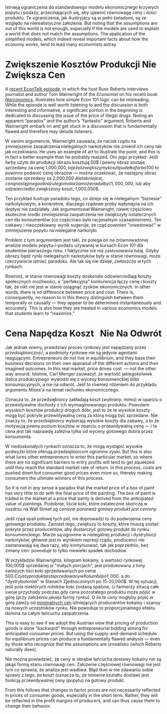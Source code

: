 Istnieją ograniczenia do standardowego modelu ekonomicznego krzywych popytu i podaży, przecinających się, aby ujawnić równowagę ceny i ilości produktu. Te ograniczenia, jak Austryjacy są w pełni świadomi, są ze względu na nierealistyczne założenia. But noting that the assumptions are out of this world is not enough, especially if the models are used to explain a world that does not match the assumptions. The application of the simplified models, which indeed reveal important facts about how the economy works, tend to lead many economists astray.

# Zwiększenie Kosztów Produkcji Nie Zwiększa Cen 

A [recent EconTalk episode](http://www.econtalk.org/archives/2017/02/tom*wainwright.html), in which the host Russ Roberts interviews journalist and author Tom Wainwright of the *Economist* on his recent book *[Narconomics](https://www.amazon.com/Narconomics-How-Run-Drug-Cartel/dp/1610395832/?tag=misesinsti-20)*, illustrates how simple Econ 101 logic can be misleading. While the episode is well worth listening to and the discussion is both interesting and informative, a significant portion in the beginning is dedicated to discussing the issue of the price of illegal drugs. Noting an apparent “paradox” and the author’s “fantastic” argument, Roberts and Wainwright embark on and get stuck in a discussion that is fundamentally flawed and therefore may delude listeners.

W swoim argumencie, Wainwright zauważa, że nacisk rządu na zmniejszenie zaopatrzenia nielegalnych narkotyków nie zmienił ich ceny tak jak oczekiwano. He uses an example of art to illustrate the point, and this is in fact a better example than he probably realized. Oto jego przykład: Jeśli farby użyte do produkcji obrazu kosztują 50$ i pewny obraz zostaje sprzedany za cenę 1,000,000$, to jeżeli zwiększymy koszt pudełka farb o 100% do 100$ to powinno podwoić cenę obrazów — można oczekiwać, że następny obraz zostanie sprzedany za 2,000,000$. Ale tak nie jest, ceną następnego obrazu tego malarza może nadal być 1,000,000$, lub aby odzwierciedlić zwiększony koszt, 1,000,050$.

Ten przykład ilustruje paradoks tego, co dzieje się w nielegalnym "biznesie" narkotykowym, a konkretnie, dlaczego rządowe próby wpłynięcia na ich dopływ nie zadziałały. Jak argumentował Wainwright, nawet częściowo skuteczne środki zmniejszenia zaopatrzenia nie zwiększyły ostatecznych cen dla konsumentów (co częściowo było racjonalnym uzasadnieniem). Ten ciekawy i nieoczekiwany wynik sugeruje, że rząd powinien "inwestować" w zmniejszenie popytu na nielegalne narkotyki.

Problem z tym argumentem jest taki, że polega on na zrównoważonej analizie modelu popytu-i-podażu używanej w kursach Econ 101 dla studentów pierwszego roku. I faktycznie nie ma zastosowania tutaj. Gdyby obrazy bądź rynki nielegalnych narkotyków były w stanie równowagi, może rzeczywiście istnieć paradoks. Ale tak się nie dzieje, *zwłaszcza* w tych rynkach.

Również, w stanie równowagi koszty doskonale odzwierciedlają koszty społecznych możliwości, a "perfekcyjna" konkurencja łączy cenę i koszty tak, że nikt nie jest w stanie osiągnąć zysków ekonomicznych. In other words, there is no difference between price and cost. There is, consequently, no reason to in this theory distinguish between them temporally or causally — they appear to be determined instantaneously and accurately. This is also how they are treated in various economics models that students learn to “maximize.”

# Cena Napędza Koszt   Nie Na Odwrót

Jak jednak wiemy, prawdziwy proces rynkowy jest napędzany przez *przedsiębiorczość*, a podmioty rynkowe nie są jedynie agentami reagującymi. Entrepreneurs do not live in equilibrium, and they base their business decisions on their own appraisal of the different actions and their imagined outcomes. In this real market, price drives cost  — not the other way around. Istotnie, Carl Menger zauważył, że wartość jakiegokolwiek dobra produkcyjnego wywodzi się z wyceny konsumenckiej dóbr konsumpcyjnych, a nie na odwrót. Jest to również rdzeniem do przykładu argumentu Mises'a na temat rachunku ekonomicznego.

Oznacza to, że przedsiębiorcy zakładają koszt (*wybrany*, mimo) w oparciu o przewidywalne dochody z ich wyimaginowanego produktu. Powodem wysokich kosztów produkcji drogich dóbr, jest to że te wysokie koszty mogą być pokryte przewidywalną ceną za którą mogą być sprzedane. Nie znaczy to, że przedsiębiorcy wybierają wysokie koszty dla zabawy, a to że motywują pewny poziom kosztów w oparciu o przewidywalną cenę — i ta cena jest tak naprawdę zależna tylko od wyceny gotowego dobra przez konsumenta.

W niedoskonałych rynkach oznacza to, że mogą wystąpić wysokie podwyżki które oferują przedsiębiorcom ogromne zyski. But this is also what lures other entrepreneurs to enter this particular market, so where there are no significant barriers to entry profits will tend to get squeezed until they reach the standard market rate of return. In this process, costs are pushed down but consumer good prices even more so, thereby making consumers the ultimate winners of this process.

So it is not in any sense a paradox that the market price of a box of paint has very little to do with the final price of the painting. The box of paint is traded in the market at a price that partly is derived from the anticipated value of paintings. Podobnie, liście koki, które ostatecznie skończą w nozdrzu na Wall Street *są cenione ponieważ gotowy produkt jest ceniony.*

Jeśli rząd spali połowę tych pól, nie doprowadzi to do podwojenia ceny gotowego produktu. Zamiast tego, zwiększy to koszty, które muszą zostać pokryte przez producentów, aby dostarczyć gotowy produkt do rynku konsumenckiego. Marże są ogromne w nielegalnej produkcji i dystrybucji narkotyków, głównie jest to wynikiem represji rządu, producenci nie zastanawiają się dwa razy, aby kontynuować, tak jak poprzednio, bez zmiany cen: powoduje to tylko niewielki spadek dochodów.

W przykładzie Wainwrighta, kilogram kokainy, o wartości rynkowej 100,000$ sprzedanej w "małych porcjach", jest produkowany z tony świeżych liści koki sprzedawanych po cenie 500$. Czysty produkt jest sprzedawany w Kolumbii po 1,000$, a do "dystrybutorów" w Stanach Zjednoczonych po 15-20,000$. W tej sytuacji, jeśli pola niektórych rolników koki zostaną spalone, ci farmerzy stracą całe swoje przychody podczas gdy cena pozostałego produktu może pójść w górę (przy założeniu jakiejś formy rynku). O ile te ceny mogłyby pójść w górę zależy od [minimalnych cen](https://en.wikipedia.org/wiki/Reservation*price) istniejących producentów kokainy i szansy na nowych uczestników rynku. Nie powoduje to proporcjonalnego efektu domina na całym łańcuchu zaopatrzenia.

This is easy to see if we adopt the Austrian view that pricing of production goods is done “backward” through entrepreneurial bidding aiming for anticipated consumer prices. But using the supply-and-demand schedule for equilibrium prices can produce a fundamentally flawed analysis — even by those who recognize that the assumptions are unrealistic (which Roberts naturally does).

Nie można powiedzieć, że ceny w obrębie łańcucha dostawy kokainy nie są jakąś formą stanu równowagi cen. Założenie częściowej równowagi nie jest tym co sprawia, że analiza jest wadliwa. Błąd tkwi w nie zdawaniu sobie sprawy z tego, że koszt (oznacza to, że istnienie kształtu dostaw) jest funkcją przewidywalnej ceny (popytu) na gotowy produkt.

From this follows that changes in factor prices are not necessarily reflected in prices of consumer goods, especially in the short term. Rather, they will be reflected in the profit margins of producers, and can thus cause them to change their behavior.